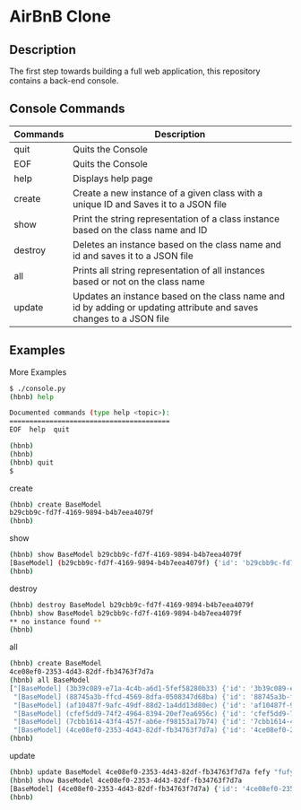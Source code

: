 # AirBnB Clone 

## Description
The first step towards building a full web application, this repository contains a back-end console.

## Console Commands

|     Commands      |  Description                                                       |
| ----------------- | ------------------------------------------------------------------ |
| quit | Quits the Console|
| EOF | Quits the Console |
| help | Displays help page |
| create | Create a new instance of a given class with a unique ID and Saves it to a JSON file |
| show | Print the string representation of a class instance based on the class name and ID|
| destroy | Deletes an instance based on the class name and id and saves it to a JSON file |
| all | Prints all string representation of all instances based or not on the class name |
| update | Updates an instance based on the class name and id by adding or updating attribute and saves changes to a JSON file |


## Examples

More Examples
```bash
$ ./console.py
(hbnb) help

Documented commands (type help <topic>):
========================================
EOF  help  quit

(hbnb) 
(hbnb) 
(hbnb) quit
$
```

create
```bash
(hbnb) create BaseModel
b29cbb9c-fd7f-4169-9894-b4b7eea4079f
(hbnb) 
```

show
```bash
(hbnb) show BaseModel b29cbb9c-fd7f-4169-9894-b4b7eea4079f
[BaseModel] (b29cbb9c-fd7f-4169-9894-b4b7eea4079f) {'id': 'b29cbb9c-fd7f-4169-9894-b4b7eea4079f', 'created_at': datetime.datetime(2022, 10, 16, 21, 48, 29, 471216), 'updated_at': datetime.datetime(2022, 10, 16, 21, 48, 29, 471230)}
(hbnb)
```

destroy
```bash
(hbnb) destroy BaseModel b29cbb9c-fd7f-4169-9894-b4b7eea4079f
(hbnb) show BaseModel b29cbb9c-fd7f-4169-9894-b4b7eea4079f
** no instance found **
(hbnb)
```

all
```bash
(hbnb) create BaseModel
4ce08ef0-2353-4d43-82df-fb34763f7d7a
(hbnb) all BaseModel
["[BaseModel] (3b39c089-e71a-4c4b-a6d1-5fef58280b33) {'id': '3b39c089-e71a-4c4b-a6d1-5fef58280b33', 'created_at': datetime.datetime(2022, 10, 16, 6, 10, 16, 435907), 'updated_at': datetime.datetime(2022, 10, 16, 6, 10, 16, 435907), '__class__': 'BaseModel'}",
 "[BaseModel] (88745a3b-ffcd-4569-8dfa-0508347d68ba) {'id': '88745a3b-ffcd-4569-8dfa-0508347d68ba', 'created_at': datetime.datetime(2022, 10, 16, 6, 10, 16, 436867), 'updated_at': datetime.datetime(2022, 10, 16, 6, 10, 16, 476906), '__class__': 'BaseModel'}",
 "[BaseModel] (af10487f-9afc-49df-88d2-1a4dd13d80ec) {'id': 'af10487f-9afc-49df-88d2-1a4dd13d80ec', 'created_at': datetime.datetime(2022, 10, 16, 6, 10, 16, 478892), 'updated_at': datetime.datetime(2022, 10, 16, 6, 10, 16, 478892), '__class__': 'BaseModel'}",
 "[BaseModel] (cfef5dd9-74f2-4964-8394-20ef7ea6956c) {'id': 'cfef5dd9-74f2-4964-8394-20ef7ea6956c', 'created_at': datetime.datetime(2022, 10, 16, 6, 10, 16, 478892), 'updated_at': datetime.datetime(2022, 10, 16, 6, 10, 16, 478892), '__class__': 'BaseModel'}",
 "[BaseModel] (7cbb1614-43f4-457f-ab6e-f98153a17b74) {'id': '7cbb1614-43f4-457f-ab6e-f98153a17b74', 'created_at': datetime.datetime(2022, 10, 16, 6, 10, 16, 479904), 'updated_at': datetime.datetime(2022, 10, 16, 6, 10, 16, 479904), '__class__': 'BaseModel'}",
 "[BaseModel] (4ce08ef0-2353-4d43-82df-fb34763f7d7a) {'id': '4ce08ef0-2353-4d43-82df-fb34763f7d7a', 'created_at': datetime.datetime(2022, 10, 16, 21, 53, 19, 737300), 'updated_at': datetime.datetime(2022, 10, 16, 21, 53, 19, 737313)}"]
(hbnb)
```

update
```bash
(hbnb) update BaseModel 4ce08ef0-2353-4d43-82df-fb34763f7d7a fefy "fufy"
(hbnb) show BaseModel 4ce08ef0-2353-4d43-82df-fb34763f7d7a
[BaseModel] (4ce08ef0-2353-4d43-82df-fb34763f7d7a) {'id': '4ce08ef0-2353-4d43-82df-fb34763f7d7a', 'created_at': datetime.datetime(2022, 10, 16, 21, 53, 19, 737300), 'updated_at': datetime.datetime(2022, 10, 16, 21, 55, 58, 708573), 'fefy': '"fufy"'}
(hbnb)
```
